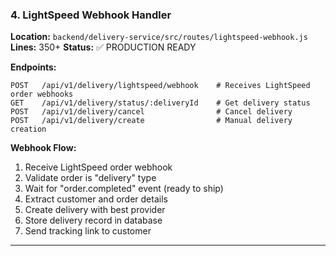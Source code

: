 ### 4. LightSpeed Webhook Handler

**Location:** `backend/delivery-service/src/routes/lightspeed-webhook.js`
**Lines:** 350+
**Status:** ✅ PRODUCTION READY

**Endpoints:**

```
POST   /api/v1/delivery/lightspeed/webhook    # Receives LightSpeed order webhooks
GET    /api/v1/delivery/status/:deliveryId    # Get delivery status
POST   /api/v1/delivery/cancel                # Cancel delivery
POST   /api/v1/delivery/create                # Manual delivery creation
```

**Webhook Flow:**

1. Receive LightSpeed order webhook
2. Validate order is "delivery" type
3. Wait for "order.completed" event (ready to ship)
4. Extract customer and order details
5. Create delivery with best provider
6. Store delivery record in database
7. Send tracking link to customer

---
